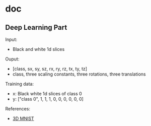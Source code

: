 # doc

## Deep Learning Part

Input: 

* Black and white 1d slices

Ouput: 

* [class, sx, sy, sz, rx, ry, rz, tx, ty, tz]
* class, three scaling constants, three rotations, three translations

Training data: 

* x: Black white 1d slices of class 0
* y: ["class 0", 1, 1, 1, 0, 0, 0, 0, 0, 0]

References:

* [3D MNIST](https://www.kaggle.com/daavoo/3d-mnist)
